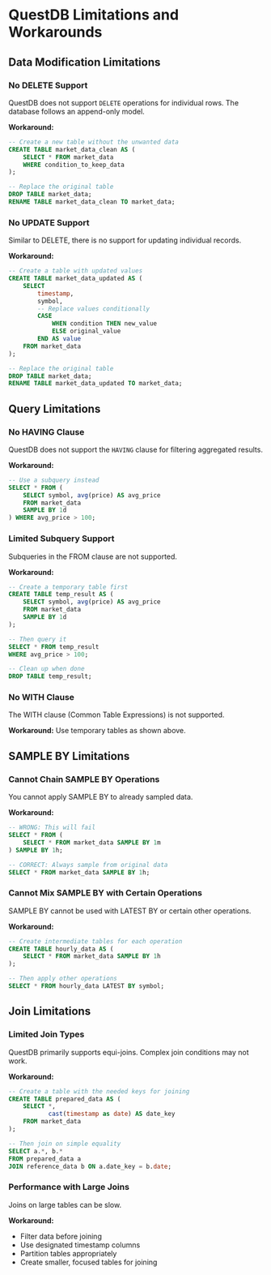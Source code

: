 # QuestDB Limitations and Workarounds

## Data Modification Limitations

### No DELETE Support
QuestDB does not support `DELETE` operations for individual rows. The database follows an append-only model.

**Workaround:**
```sql
-- Create a new table without the unwanted data
CREATE TABLE market_data_clean AS (
    SELECT * FROM market_data
    WHERE condition_to_keep_data
);

-- Replace the original table
DROP TABLE market_data;
RENAME TABLE market_data_clean TO market_data;
```

### No UPDATE Support
Similar to DELETE, there is no support for updating individual records.

**Workaround:**
```sql
-- Create a table with updated values
CREATE TABLE market_data_updated AS (
    SELECT
        timestamp,
        symbol,
        -- Replace values conditionally
        CASE 
            WHEN condition THEN new_value 
            ELSE original_value 
        END AS value
    FROM market_data
);

-- Replace the original table
DROP TABLE market_data;
RENAME TABLE market_data_updated TO market_data;
```

## Query Limitations

### No HAVING Clause
QuestDB does not support the `HAVING` clause for filtering aggregated results.

**Workaround:**
```sql
-- Use a subquery instead
SELECT * FROM (
    SELECT symbol, avg(price) AS avg_price
    FROM market_data
    SAMPLE BY 1d
) WHERE avg_price > 100;
```

### Limited Subquery Support
Subqueries in the FROM clause are not supported.

**Workaround:**
```sql
-- Create a temporary table first
CREATE TABLE temp_result AS (
    SELECT symbol, avg(price) AS avg_price
    FROM market_data
    SAMPLE BY 1d
);

-- Then query it
SELECT * FROM temp_result
WHERE avg_price > 100;

-- Clean up when done
DROP TABLE temp_result;
```

### No WITH Clause
The WITH clause (Common Table Expressions) is not supported.

**Workaround:** Use temporary tables as shown above.

## SAMPLE BY Limitations

### Cannot Chain SAMPLE BY Operations
You cannot apply SAMPLE BY to already sampled data.

**Workaround:**
```sql
-- WRONG: This will fail
SELECT * FROM (
    SELECT * FROM market_data SAMPLE BY 1m
) SAMPLE BY 1h;

-- CORRECT: Always sample from original data
SELECT * FROM market_data SAMPLE BY 1h;
```

### Cannot Mix SAMPLE BY with Certain Operations
SAMPLE BY cannot be used with LATEST BY or certain other operations.

**Workaround:**
```sql
-- Create intermediate tables for each operation
CREATE TABLE hourly_data AS (
    SELECT * FROM market_data SAMPLE BY 1h
);

-- Then apply other operations
SELECT * FROM hourly_data LATEST BY symbol;
```

## Join Limitations

### Limited Join Types
QuestDB primarily supports equi-joins. Complex join conditions may not work.

**Workaround:**
```sql
-- Create a table with the needed keys for joining
CREATE TABLE prepared_data AS (
    SELECT *, 
           cast(timestamp as date) AS date_key
    FROM market_data
);

-- Then join on simple equality
SELECT a.*, b.*
FROM prepared_data a
JOIN reference_data b ON a.date_key = b.date;
```

### Performance with Large Joins
Joins on large tables can be slow.

**Workaround:**
- Filter data before joining
- Use designated timestamp columns
- Partition tables appropriately
- Create smaller, focused tables for joining
